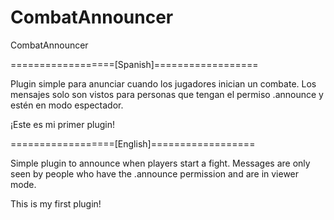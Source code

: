 # CombatAnnouncer
CombatAnnouncer

==================[Spanish]==================

Plugin simple para anunciar cuando los jugadores inician un combate.
Los mensajes solo son vistos para personas que tengan el permiso .announce y estén en modo espectador.

¡Este es mi primer plugin!

==================[English]==================

Simple plugin to announce when players start a fight.
Messages are only seen by people who have the .announce permission and are in viewer mode. 

This is my first plugin!
